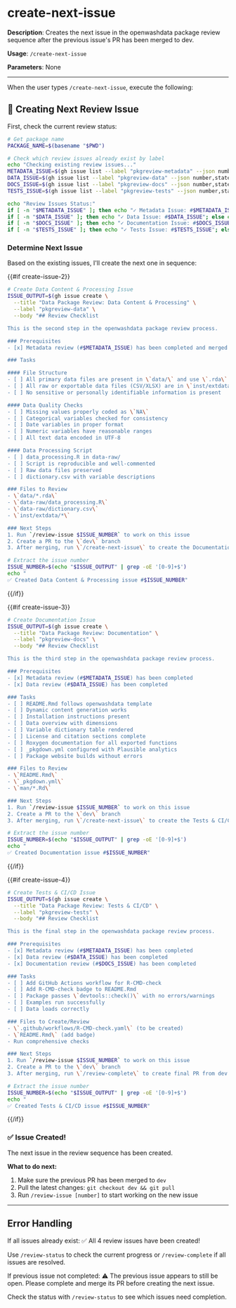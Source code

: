 # create-next-issue

**Description**: Creates the next issue in the openwashdata package review sequence after the previous issue's PR has been merged to dev.

**Usage**: `/create-next-issue`

**Parameters**: None

---

When the user types `/create-next-issue`, execute the following:

## 🔄 Creating Next Review Issue

First, check the current review status:

```bash
# Get package name
PACKAGE_NAME=$(basename "$PWD")

# Check which review issues already exist by label
echo "Checking existing review issues..."
METADATA_ISSUE=$(gh issue list --label "pkgreview-metadata" --json number,state --jq '.[0].number // empty')
DATA_ISSUE=$(gh issue list --label "pkgreview-data" --json number,state --jq '.[0].number // empty')
DOCS_ISSUE=$(gh issue list --label "pkgreview-docs" --json number,state --jq '.[0].number // empty')
TESTS_ISSUE=$(gh issue list --label "pkgreview-tests" --json number,state --jq '.[0].number // empty')

echo "Review Issues Status:"
if [ -n "$METADATA_ISSUE" ]; then echo "✓ Metadata Issue: #$METADATA_ISSUE"; else echo "○ Metadata Issue: Not created"; fi
if [ -n "$DATA_ISSUE" ]; then echo "✓ Data Issue: #$DATA_ISSUE"; else echo "○ Data Issue: Not created"; fi
if [ -n "$DOCS_ISSUE" ]; then echo "✓ Documentation Issue: #$DOCS_ISSUE"; else echo "○ Documentation Issue: Not created"; fi
if [ -n "$TESTS_ISSUE" ]; then echo "✓ Tests Issue: #$TESTS_ISSUE"; else echo "○ Tests Issue: Not created"; fi
```

### Determine Next Issue

Based on the existing issues, I'll create the next one in sequence:

{{#if create-issue-2}}
```bash
# Create Data Content & Processing Issue
ISSUE_OUTPUT=$(gh issue create \
  --title "Data Package Review: Data Content & Processing" \
  --label "pkgreview-data" \
  --body "## Review Checklist

This is the second step in the openwashdata package review process.

### Prerequisites
- [x] Metadata review (#$METADATA_ISSUE) has been completed and merged to dev

### Tasks

#### File Structure
- [ ] All primary data files are present in \`data/\` and use \`.rda\` format
- [ ] All raw or exportable data files (CSV/XLSX) are in \`inst/extdata/\`
- [ ] No sensitive or personally identifiable information is present

#### Data Quality Checks
- [ ] Missing values properly coded as \`NA\`
- [ ] Categorical variables checked for consistency
- [ ] Date variables in proper format
- [ ] Numeric variables have reasonable ranges
- [ ] All text data encoded in UTF-8

#### Data Processing Script
- [ ] data_processing.R in data-raw/
- [ ] Script is reproducible and well-commented
- [ ] Raw data files preserved
- [ ] dictionary.csv with variable descriptions

### Files to Review
- \`data/*.rda\`
- \`data-raw/data_processing.R\`
- \`data-raw/dictionary.csv\`
- \`inst/extdata/*\`

### Next Steps
1. Run `/review-issue $ISSUE_NUMBER` to work on this issue
2. Create a PR to the \`dev\` branch
3. After merging, run \`/create-next-issue\` to create the Documentation issue")

# Extract the issue number
ISSUE_NUMBER=$(echo "$ISSUE_OUTPUT" | grep -oE '[0-9]+$')
echo "
✅ Created Data Content & Processing issue #$ISSUE_NUMBER"
```
{{/if}}

{{#if create-issue-3}}
```bash
# Create Documentation Issue
ISSUE_OUTPUT=$(gh issue create \
  --title "Data Package Review: Documentation" \
  --label "pkgreview-docs" \
  --body "## Review Checklist

This is the third step in the openwashdata package review process.

### Prerequisites
- [x] Metadata review (#$METADATA_ISSUE) has been completed
- [x] Data review (#$DATA_ISSUE) has been completed

### Tasks
- [ ] README.Rmd follows openwashdata template
- [ ] Dynamic content generation works
- [ ] Installation instructions present
- [ ] Data overview with dimensions
- [ ] Variable dictionary table rendered
- [ ] License and citation sections complete
- [ ] Roxygen documentation for all exported functions
- [ ] _pkgdown.yml configured with Plausible analytics
- [ ] Package website builds without errors

### Files to Review
- \`README.Rmd\`
- \`_pkgdown.yml\`
- \`man/*.Rd\`

### Next Steps
1. Run `/review-issue $ISSUE_NUMBER` to work on this issue
2. Create a PR to the \`dev\` branch
3. After merging, run \`/create-next-issue\` to create the Tests & CI/CD issue")

# Extract the issue number
ISSUE_NUMBER=$(echo "$ISSUE_OUTPUT" | grep -oE '[0-9]+$')
echo "
✅ Created Documentation issue #$ISSUE_NUMBER"
```
{{/if}}

{{#if create-issue-4}}
```bash
# Create Tests & CI/CD Issue
ISSUE_OUTPUT=$(gh issue create \
  --title "Data Package Review: Tests & CI/CD" \
  --label "pkgreview-tests" \
  --body "## Review Checklist

This is the final step in the openwashdata package review process.

### Prerequisites
- [x] Metadata review (#$METADATA_ISSUE) has been completed
- [x] Data review (#$DATA_ISSUE) has been completed
- [x] Documentation review (#$DOCS_ISSUE) has been completed

### Tasks
- [ ] Add GitHub Actions workflow for R-CMD-check
- [ ] Add R-CMD-check badge to README.Rmd
- [ ] Package passes \`devtools::check()\` with no errors/warnings
- [ ] Examples run successfully
- [ ] Data loads correctly

### Files to Create/Review
- \`.github/workflows/R-CMD-check.yaml\` (to be created)
- \`README.Rmd\` (add badge)
- Run comprehensive checks

### Next Steps
1. Run `/review-issue $ISSUE_NUMBER` to work on this issue
2. Create a PR to the \`dev\` branch
3. After merging, run \`/review-complete\` to create final PR from dev to main")

# Extract the issue number
ISSUE_NUMBER=$(echo "$ISSUE_OUTPUT" | grep -oE '[0-9]+$')
echo "
✅ Created Tests & CI/CD issue #$ISSUE_NUMBER"
```
{{/if}}

### ✅ Issue Created!

The next issue in the review sequence has been created.

**What to do next:**
1. Make sure the previous PR has been merged to `dev`
2. Pull the latest changes: `git checkout dev && git pull`
3. Run `/review-issue [number]` to start working on the new issue

---

## Error Handling

If all issues already exist:
✅ All 4 review issues have been created!

Use `/review-status` to check the current progress or `/review-complete` if all issues are resolved.

If previous issue not completed:
⚠️ The previous issue appears to still be open. Please complete and merge its PR before creating the next issue.

Check the status with `/review-status` to see which issues need completion.
